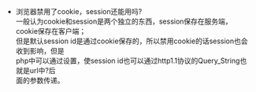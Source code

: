 *	浏览器禁用了cookie，session还能用吗?		
一般认为cookie和session是两个独立的东西，session保存在服务端，cookie保存在客户端；		
但是默认session id是通过cookie保存的，所以禁用cookie的话session也会收到影响，但是		
php中可以通过设置，使session id也可以通过http1.1协议的Query_String也就是url中?后		
面的参数传递。		

